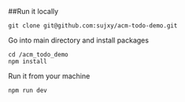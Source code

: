##Run it locally

```
git clone git@github.com:sujxy/acm-todo-demo.git
```

Go into main directory and install packages
```
cd /acm_todo_demo
npm install
```

Run it from your machine
```
npm run dev
```


